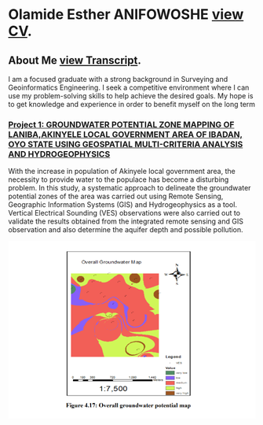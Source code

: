 # Olamide Esther ANIFOWOSHE [view CV](https://github.com/AnifowosheLamie/AnifowosheOlamidesPortfolio/edit/main/README.md).

## About Me [view Transcript](https://github.com/AnifowosheLamie/AnifowosheOlamidesPortfolio/edit/main/README.md).

I am a focused graduate with a strong background in Surveying and
Geoinformatics Engineering. I seek a competitive environment
where I can use my problem-solving skills to help achieve the
desired goals. My hope is to get knowledge and experience in order
to benefit myself on the long term

### [ Project 1: GROUNDWATER POTENTIAL ZONE MAPPING OF LANIBA,AKINYELE LOCAL GOVERNMENT AREA OF IBADAN, OYO STATE USING GEOSPATIAL MULTI-CRITERIA ANALYSIS AND HYDROGEOPHYSICS](https://github.com/AnifowosheLamie/AnifowosheOlamidesPortfolio/edit/main/README.md)
 

With the increase in population of Akinyele local government area, the necessity to provide water to the populace has become a disturbing problem. In this study, a systematic approach to delineate the groundwater potential zones of the area was carried out using Remote Sensing, Geographic Information Systems (GIS) and Hydrogeophysics as a tool. Vertical Electrical Sounding (VES) observations were also carried out to validate the results obtained from the integrated remote sensing and GIS observation and also determine the aquifer depth and possible pollution. 

![](/images/water.PNG)


